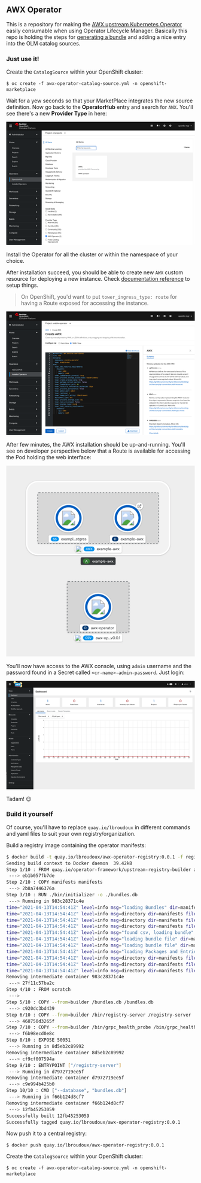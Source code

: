 ## AWX Operator

This is a repository for making the [AWX upstream Kubernetes Operator](https://github.com/ansible/awx-operator) easily consumable when using Operator Lifecycle Manager. Basically this repo is holding the steps for [generating a bundle](https://github.com/ansible/awx-operator#generating-a-bundle) and adding a nice entry into the OLM catalog sources.

### Just use it!

Create the `CatalogSource` within your OpenShift cluster:

```shell
$ oc create -f awx-operator-catalog-source.yml -n openshift-marketplace  
```

Wait for a yew seconds so that your MarketPlace integrates the new source definition. Now go back to the **OperatorHub** entry and search for `AWX`. You'll see there's a new __Provider Type__ in here:

![awx-operator-hub.png](./assets/awx-operator-hub.png)

Install the Operator for all the cluster or within the namespace of your choice.

After installation succeed, you should be able to create new `AWX` custom resource for deploying a new instance. Check [documentation reference](https://github.com/ansible/awx-operator#usage) to setup things. 

> On OpenShift, you'd want to put `tower_ingress_type: route` for having a Route exposed for accessing the instance.

![awx-crd.png](./assets/awx-crd.png)

After few minutes, the AWX installation should be up-and-running. You'll see on developer perspective below that a Route is available for accessing the Pod holding the web interface:

![awx-installed.png](./assets/awx-installed.png)

You'll now have access to the AWX console, using `admin` username and the password found in a Secret called `<cr-name>-admin-password`. Just login:

![awx-console.png](./assets/awx-console.png)

Tadam! 😉

### Build it yourself

Of course, you'll have to replace `quay.io/lbroudoux` in different commands and yaml files to suit your own registry/organization.

Build a registry image containing the operator manifests:

```sh
$ docker build -t quay.io/lbroudoux/awx-operator-registry:0.0.1 -f registry.Dockerfile .
Sending build context to Docker daemon  39.42kB
Step 1/10 : FROM quay.io/operator-framework/upstream-registry-builder as builder
 ---> eb1b057fb7de
Step 2/10 : COPY manifests manifests
 ---> 2b8a7446376a
Step 3/10 : RUN ./bin/initializer -o ./bundles.db
 ---> Running in 983c28371c4e
time="2021-04-13T14:54:41Z" level=info msg="loading Bundles" dir=manifests
time="2021-04-13T14:54:41Z" level=info msg=directory dir=manifests file=manifests load=bundles
time="2021-04-13T14:54:41Z" level=info msg=directory dir=manifests file=awx-operator load=bundles
time="2021-04-13T14:54:41Z" level=info msg=directory dir=manifests file=0.0.1 load=bundles
time="2021-04-13T14:54:41Z" level=info msg="found csv, loading bundle" dir=manifests file=awx-operator.v0.0.1.clusterserviceversion.yaml load=bundles
time="2021-04-13T14:54:41Z" level=info msg="loading bundle file" dir=manifests/awx-operator/0.0.1 file=awx-operator.crd.yaml load=bundle name=awx-operator.v0.0.1
time="2021-04-13T14:54:41Z" level=info msg="loading bundle file" dir=manifests/awx-operator/0.0.1 file=awx-operator.v0.0.1.clusterserviceversion.yaml load=bundle name=awx-operator.v0.0.1
time="2021-04-13T14:54:41Z" level=info msg="loading Packages and Entries" dir=manifests
time="2021-04-13T14:54:41Z" level=info msg=directory dir=manifests file=manifests load=package
time="2021-04-13T14:54:41Z" level=info msg=directory dir=manifests file=awx-operator load=package
time="2021-04-13T14:54:41Z" level=info msg=directory dir=manifests file=0.0.1 load=package
Removing intermediate container 983c28371c4e
 ---> 27f11c57ba2c
Step 4/10 : FROM scratch
 ---> 
Step 5/10 : COPY --from=builder /bundles.db /bundles.db
 ---> c920dc3bd439
Step 6/10 : COPY --from=builder /bin/registry-server /registry-server
 ---> 468750d3265f
Step 7/10 : COPY --from=builder /bin/grpc_health_probe /bin/grpc_health_probe
 ---> f6b98ecd0e8c
Step 8/10 : EXPOSE 50051
 ---> Running in 8d5eb2c89992
Removing intermediate container 8d5eb2c89992
 ---> cf9cf007594a
Step 9/10 : ENTRYPOINT ["/registry-server"]
 ---> Running in d7972719ee5f
Removing intermediate container d7972719ee5f
 ---> c9e994b425b0
Step 10/10 : CMD ["--database", "bundles.db"]
 ---> Running in f66b124d8cf7
Removing intermediate container f66b124d8cf7
 ---> 12fb45253059
Successfully built 12fb45253059
Successfully tagged quay.io/lbroudoux/awx-operator-registry:0.0.1
```

Now push it to a central registry:

```shel
$ docker push quay.io/lbroudoux/awx-operator-registry:0.0.1
```

Create the `CatalogSource` within your OpenShift cluster:

```shell
$ oc create -f awx-operator-catalog-source.yml -n openshift-marketplace  
```